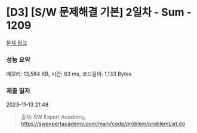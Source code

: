 # [D3] [S/W 문제해결 기본] 2일차 - Sum - 1209 

[문제 링크](https://swexpertacademy.com/main/code/problem/problemDetail.do?contestProbId=AV13_BWKACUCFAYh) 

### 성능 요약

메모리: 13,584 KB, 시간: 63 ms, 코드길이: 1,133 Bytes

### 제출 일자

2023-11-13 21:48



> 출처: SW Expert Academy, https://swexpertacademy.com/main/code/problem/problemList.do